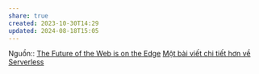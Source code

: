 ```yaml
---
share: true
created: 2023-10-30T14:29
updated: 2024-08-18T15:05
---
```

Nguồn:: [The Future of the Web is on the Edge](https://deno.com/blog/the-future-of-web-is-on-the-edge "The Future of the Web is on the Edge")
[Một bài viết chi tiết hơn về Serverless](https://2coffee.dev/bai-viet/mot-bai-viet-chi-tiet-hon-ve-serverless)